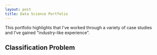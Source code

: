 ```yaml
---
layout: post
title: Data Science Portfolio
---
```


This portfolio highlights that I've worked through a variety of case studies and I've gained "industry-like experience". 

## Classification Problem 
